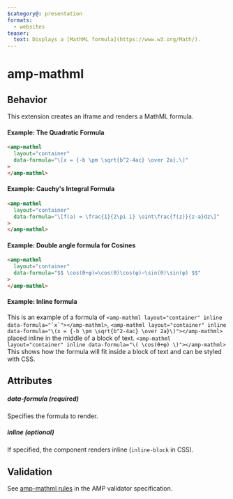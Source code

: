 ```yaml
---
$category@: presentation
formats:
  - websites
teaser:
  text: Displays a [MathML formula](https://www.w3.org/Math/).
---
```


<!--
Copyright 2018 The AMP HTML Authors. All Rights Reserved.

Licensed under the Apache License, Version 2.0 (the "License");
you may not use this file except in compliance with the License.
You may obtain a copy of the License at

      http://www.apache.org/licenses/LICENSE-2.0

Unless required by applicable law or agreed to in writing, software
distributed under the License is distributed on an "AS-IS" BASIS,
WITHOUT WARRANTIES OR CONDITIONS OF ANY KIND, either express or implied.
See the License for the specific language governing permissions and
limitations under the License.
-->

# amp-mathml

## Behavior

This extension creates an iframe and renders a MathML formula.

#### Example: The Quadratic Formula

```html
<amp-mathml
  layout="container"
  data-formula="\[x = {-b \pm \sqrt{b^2-4ac} \over 2a}.\]"
>
</amp-mathml>
```

#### Example: Cauchy's Integral Formula

```html
<amp-mathml
  layout="container"
  data-formula="\[f(a) = \frac{1}{2\pi i} \oint\frac{f(z)}{z-a}dz\]"
>
</amp-mathml>
```

#### Example: Double angle formula for Cosines

```html
<amp-mathml
  layout="container"
  data-formula="$$ \cos(θ+φ)=\cos(θ)\cos(φ)−\sin(θ)\sin(φ) $$"
>
</amp-mathml>
```

#### Example: Inline formula

This is an example of a formula of `` <amp-mathml layout="container" inline data-formula="`x`"></amp-mathml> ``, `<amp-mathml layout="container" inline data-formula="\(x = {-b \pm \sqrt{b^2-4ac} \over 2a}\)"></amp-mathml>` placed inline in the middle of a block of text. `<amp-mathml layout="container" inline data-formula="\( \cos(θ+φ) \)"></amp-mathml>` This shows how the formula will fit inside a block of text and can be styled with CSS.

## Attributes

##### data-formula (required)

Specifies the formula to render.

##### inline (optional)

If specified, the component renders inline (`inline-block` in CSS).

## Validation

See [amp-mathml rules](https://github.com/ampproject/amphtml/blob/master/extensions/amp-mathml/validator-amp-mathml.protoascii) in the AMP validator specification.
